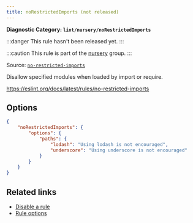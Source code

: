 ```yaml
---
title: noRestrictedImports (not released)
---
```


**Diagnostic Category: `lint/nursery/noRestrictedImports`**

:::danger
This rule hasn't been released yet.
:::

:::caution
This rule is part of the [nursery](/linter/rules/#nursery) group.
:::

Source: <a href="https://eslint.org/docs/latest/rules/no-restricted-imports" target="_blank"><code>no-restricted-imports</code></a>

Disallow specified modules when loaded by import or require.

https://eslint.org/docs/latest/rules/no-restricted-imports

## Options

```json
{
    "noRestrictedImports": {
        "options": {
            "paths": {
                "lodash": "Using lodash is not encouraged",
                "underscore": "Using underscore is not encouraged"
            }
        }
    }
}
```

## Related links

- [Disable a rule](/linter/#disable-a-lint-rule)
- [Rule options](/linter/#rule-options)
